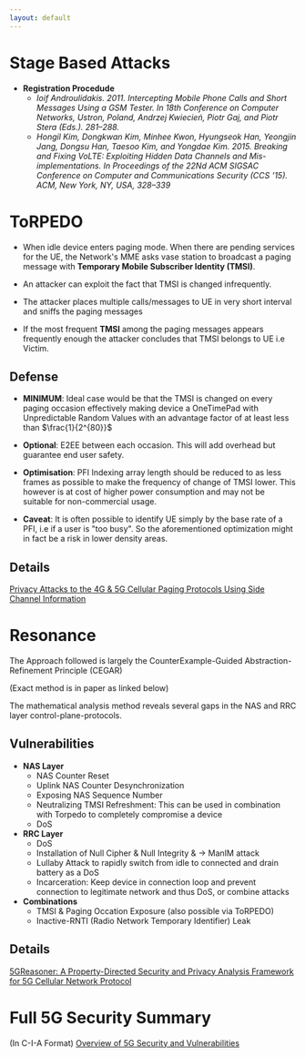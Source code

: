 ```yaml
---
layout: default
---
```


# Stage Based Attacks
- **Registration Procedude**
    - <cite>Ioif Androulidakis. 2011. Intercepting Mobile Phone Calls and Short Messages Using a GSM Tester. In 18th Conference on Computer Networks, Ustron, Poland, Andrzej Kwiecień, Piotr Gaj, and Piotr Stera (Eds.). 281–288.</cite>
    - <cite>Hongil Kim, Dongkwan Kim, Minhee Kwon, Hyungseok Han, Yeongjin Jang, Dongsu Han, Taesoo Kim, and Yongdae Kim. 2015. Breaking and Fixing VoLTE: Exploiting Hidden Data Channels and Mis-implementations. In Proceedings of the 22Nd ACM SIGSAC Conference on Computer and Communications Security (CCS ’15). ACM, New York, NY, USA, 328–339</cite>

# ToRPEDO

- When idle device enters paging mode. When there are pending services for the UE, the Network's MME asks vase station to broadcast a paging message with **Temporary Mobile Subscriber Identity (TMSI)**.

- An attacker can exploit the fact that TMSI is changed infrequently.

- The attacker places multiple calls/messages to UE in very short interval and sniffs the paging messages

- If the most frequent **TMSI** among the paging messages appears frequently enough the attacker concludes that TMSI belongs to UE i.e Victim.

## Defense
- **MINIMUM**: Ideal case would be that the TMSI is changed on every paging occasion effectively making device a OneTimePad with Unpredictable Random Values with an advantage factor of at least less than $\frac{1}{2^{80}}$
- **Optional**: E2EE between each occasion. This will add overhead but guarantee end user safety.
- **Optimisation**: PFI Indexing array length should be reduced to as less frames as possible to make the frequency of change of TMSI lower. This however is at cost of higher power consumption and may not be suitable for non-commercial usage.

- **Caveat**: It is often possible to identify UE simply by the base rate of a PFI, i.e if a user is "too busy". So the aforementioned optimization might in fact be a risk in lower density areas.

## Details
[Privacy Attacks to the 4G & 5G Cellular Paging Protocols Using Side Channel Information](https://www.documentcloud.org/documents/5749002-4G-5G-paper-at-NDSS-2019.html)

# Resonance
The Approach followed is largely the CounterExample-Guided Abstraction-Refinement Principle (CEGAR)

(Exact method is in paper as linked below)

The mathematical analysis method reveals several gaps in the NAS
and RRC layer control-plane-protocols.

## Vulnerabilities
- **NAS Layer**
    - NAS Counter Reset
    - Uplink NAS Counter Desynchronization
    - Exposing NAS Sequence Number
    - Neutralizing TMSI Refreshment: This can be used in combination with Torpedo to completely compromise a device
    - DoS
- **RRC Layer**
    - DoS
    - Installation of Null Cipher & Null Integrity & &rarr; ManIM attack
    - Lullaby Attack to rapidly switch from idle to connected and drain battery as a DoS
    - Incarceration: Keep device in connection loop and prevent connection to legitimate network and thus DoS, or combine attacks
- **Combinations**
    - TMSI & Paging Occation Exposure (also possible via ToRPEDO)
    - Inactive-RNTI (Radio Network Temporary Identifier) Leak

## Details
[5GReasoner: A Property-Directed Security and Privacy Analysis Framework for 5G Cellular Network Protocol](https://s3.documentcloud.org/documents/6544575/5GReasoner.pdf)

# Full 5G Security Summary
(In C-I-A Format)
[Overview of 5G Security and Vulnerabilities](https://cyberdefensereview.army.mil/Portals/6/CDR%20V5N1%20-%2008_%20Fonyi_WEB.pdf)